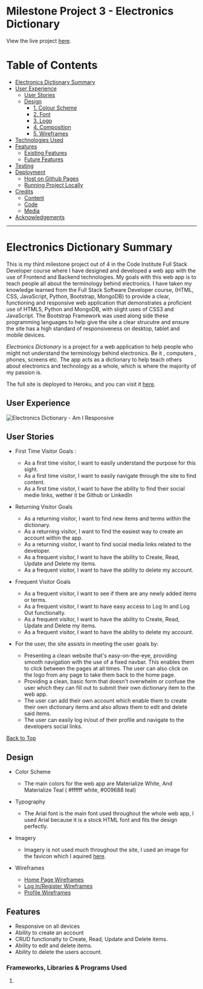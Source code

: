# Milestone Project 3 - Electronics Dictionary
View the live project [here](https://electronics-dictionary.herokuapp.com/).

# Table of Contents
* [Electronics Dictionary Summary](#electronics-dictionary-summary)
* [User Experience](#user-experience)
   * [User Stories](#user-stories)
   * [Design](#design)
       * [1. Colour Scheme](#colour-scheme)
       * [2. Font](#font)
       * [3. Logo](#logo)
       * [4. Composition](#composition)
       * [5. Wireframes](#wireframes)
* [Technologies Used](#technologies-used)
* [Features](#features)
   * [Existing Features](#existing-features)
   * [Future Features](#future-features)
* [Testing](#testing)
* [Deployment](#deployment)
    * [Host on Github Pages](#host-on-github-pages)
    * [Running Project Locally](#run-your-project-locally)
* [Credits](#credits)
    * [Content](#content)
    * [Code](#code)
    * [Media](#media)
* [Acknowledgements](#acknowledgements)
***
 
# Electronics Dictionary Summary

This is my third milestone project out of 4 in the Code Institute Full Stack Developer course
where I have designed and developed a web app with the use of Frontend and Backend technologies. 
My goals with this web app is to teach people all about the terminology behind electronics.
I have taken my knowledge learned from the Full Stack Software Developer course, 
(HTML, CSS, JavaScript, Python, Bootstrap, MongoDB) to provide a clear,
functioning and responsive web application that 
demonstrates a proficient use of HTML5, Python and MongoDB, with slight uses of CSS3 and JavaScript. 
The Bootstrap Framework was used along side
these programming languages to help give
the site a clear strucutre and ensure the site has a high standard of responsiveness on desktop, tablet and
mobile devices.

*Electronics Dictionary* is a project for a web application to help people who might not understand the terminology 
behind electronics.
Be it , computers , phones, screens etc. The app acts as a dictionary to help teach others about electronics and 
technology as a whole, which is where the majority of my passion is.

The full site is deployed to Heroku, and you can visit it [here](https://electronics-dictionary.herokuapp.com/).


## **User Experience**
![Electronics Dictionary - Am I Responsive](images/response.PNG)

## User Stories

* First Time Visitor Goals :
    * As a first time visitor, I want to easily understand the purpose for this sight.
    * As a first time visitor, I want to easily navigate through the site to find content.
    * As a first time visitor, I want to have the ability to find their social medie links, wether it be Github or LinkedIn

* Returning Visitor Goals
    * As a returning visitor, I want to find new items and terms within the dictionary.
    * As a returning visitor, I want to find the easiest way to create an account within the app.
    * As a returning visitor, I want to find social media links related to the developer.
    * As a frequent visitor, I want to have the ability to Create, Read, Update and Delete my items.
    * As a frequent visitor, I want to have the ability to delete my account.

* Frequent Visitor Goals
    * As a frequent visitor, I want to see if there are any newly added items or terms.
    * As a frequent visitor, I want to have easy access to Log In and Log Out functionalty.
    * As a frequent visitor, I want to have the ability to Create, Read, Update and Delete my items.
    * As a frequent visitor, I want to have the ability to delete my account.


* For the user, the site assists in meeting the user goals by:
    * Presenting a clean website that's easy-on-the-eye, providing smooth navigation with the use of a fixed navbar.
    This enables them to click between the pages at all times. The user can also click on the logo from
    any page to take them back to the home page.
    * Providing a clean, basic form that doesn't overwhelm or confuse the user which they can fill out to submit their own dictionary item to the web app.
    * The user can add their own account which enable them to create their own dictionary items and also allows them to edit and delete said items.
    * The user can easily log in/out of their profile and navigate to the developers social links.


[Back to Top](#table-of-contents)

## Design

* Color Scheme
    * The main colors for the web app are Materialize White, And Materialize Teal ( #ffffff white, #009688 teal)

* Typography
    * The Arial font is the main font used throughout the whole web app, I used Arial because it is a stock HTML font and fits the design perfectly.

* Imagery 
    * Imagery is not used much throughout the site, I used an image for the favicon which I aquired [here](https://www.freelogodesign.org/).


* Wireframes
    * [Home Page Wireframes ](https://www.figma.com/file/yI9OeRko7aIyWm06MkR1bI/Electronics-Dictionary-Home?node-id=0%3A1)
    * [Log In/Register Wireframes](https://www.figma.com/file/hptXIza06wqdejhCGHEo5p/Login%2F-Register?node-id=0%3A1)
    * [Profile Wireframes ](https://www.figma.com/file/LSUof5EGikoTF5KROBFwnG/Profile?node-id=0%3A1)



## Features

* Responsive on all devices
* Ability to create an account
* CRUD functionalty to Create, Read, Update and Delete items.
* Ability to edit and delete items.
* Ability to delete the users account.

### Frameworks, Libraries & Programs Used
1. 

  